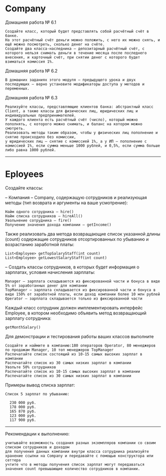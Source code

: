 # Company

Домашняя работа № 6.1

    Создайте класс, который будет представлять собой расчётный счёт в банке.
    На этот расчётный счёт деньги можно положить, с него их можно снять, и ещё можно посмотреть, сколько денег на счёте.
    Создайте два класса-наследника — депозитарный расчётный счёт, с которого нельзя снимать деньги в течение месяца после последнего внесения, и карточный счёт, при снятии денег с которого будет взиматься комиссия 1%.
     
Домашняя работа № 6.2

    В домашних заданиях этого модуля — предыдущего урока и двух последующих — верно установите модификаторы доступа у методов и переменных.
    
Домашняя работа № 6.3

    Реализуйте классы, представляющие клиентов банка: абстрактный класс Client, а также классы для физических лиц, юридических лиц и индивидуальных предпринимателей. 
    У каждого клиента есть расчётный счёт (число), который можно пополнять, с которого можно снимать, и баланс на котором можно смотреть. 
    Реализовать методы таким образом, чтобы у физических лиц пополнение и снятие происходило без комиссии, 
    у юридических лиц — снятие с комиссией 1%, а у ИП — пополнение с комиссией 1%, если сумма меньше 1000 рублей, и 0,5%, если сумма больше либо равна 1000 рублей.
    
---
    
# Eployees

Создайте классы:

– Компания – Company, содержащую сотрудников и реализующая методы (тип возврата и аргументы на ваше усмотрение):

    Найм одного сотрудника – hire()
    Найм списка сотрудников – hireAll()
    Увольнение сотрудника – fire()
    Получение значения дохода компании – getIncome()


Также реализовать два метода возвращающие список указанной длины (count) содержащие сотрудников отсортированных по убыванию и возрастанию заработной платы:

    List<Employee> getTopSalaryStaff(int count)
    List<Employee> getLowestSalaryStaff(int count)


– Создать классы сотрудников, в которых будет информация о зарплатах, условия начисления зарплаты:

    Manager – зарплата складывается из фиксированной части и бонуса в виде 5% от заработанных денег для компании
    TopManager – зарплата складывается из фиксированной части и бонуса в виде 150% от заработной платы, если доход компании более 10 млн рублей
    Operator – зарплата складывается только из фиксированной части


Каждый класс сотрудник должен имплементировать интерфейс Employee, в котором необходимо объявить метод возвращающий зарплату сотрудника:

    getMonthSalary()


Для демонстрации и тестирования работы ваших классов выполните

    Создайте и наймите в компанию:180 операторов Operator, 80 менеджеров по продажам Manager, 10 топ менеджеров TopManager
    Распечатайте список состоящий из 10-15 самых высоких зарплат в компании
    Распечатайте список из 30 самых низких зарплат в компании
    Увольте 50% сотрудников
    Распечатайте список из 10-15 самых высоких зарплат в компании
    Распечатайте список из 30 самых низких зарплат в компании


Примеры вывод списка зарплат:

    Список 5 зарплат по убыванию:

      230 000 руб.
      178 000 руб.
      165 870 руб.
      123 000 руб.
      117 900 руб.

---

Рекомендации к выполнению:

    учитывайте возможность создания разных экземпляров компании со своим списком сотрудников и доходом
    для получения данных компании внутри класса сотрудника реализуйте хранение ссылки на Company и передавайте с помощью конструктора или сеттера
    учтите что в методы получения список зарплат могут передаваться значения count превышающие количество сотрудников в компании.
